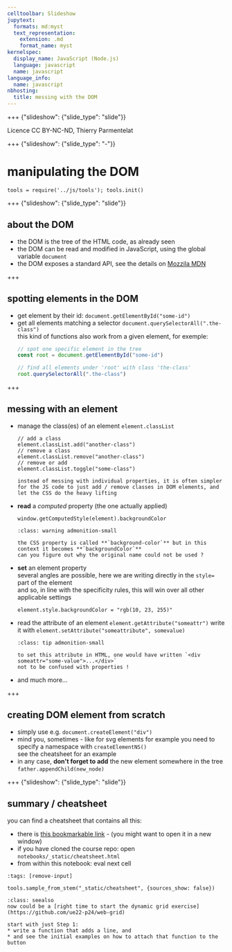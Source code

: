 ```yaml
---
celltoolbar: Slideshow
jupytext:
  formats: md:myst
  text_representation:
    extension: .md
    format_name: myst
kernelspec:
  display_name: JavaScript (Node.js)
  language: javascript
  name: javascript
language_info:
  name: javascript
nbhosting:
  title: messing with the DOM
---
```


+++ {"slideshow": {"slide_type": "slide"}}

Licence CC BY-NC-ND, Thierry Parmentelat

+++ {"slideshow": {"slide_type": "-"}}

# manipulating the DOM

```{code-cell}
tools = require('../js/tools'); tools.init()
```

+++ {"slideshow": {"slide_type": "slide"}}

## about the DOM

* the DOM is the tree of the HTML code, as already seen
* the DOM can be read and modified in JavaScript, using the global variable `document`
* the DOM exposes a standard API, see the details on [Mozzila MDN](https://developer.mozilla.org/en-US/docs/Web/API/Document_Object_Model)

+++

## spotting elements in the DOM

* get element by their id: `document.getElementById("some-id")`
* get all elements matching a selector `document.querySelectorAll(".the-class")`  
  this kind of functions also work from a given element, for exemple:
  ```javascript
  // spot one specific element in the tree
  const root = document.getElementById("some-id")

  // find all elements under 'root' with class 'the-class'
  root.querySelectorAll(".the-class")
  ```

+++

## messing with an element

* manage the class(es) of an element `element.classList`
  ```
  // add a class
  element.classList.add("another-class")
  // remove a class
  element.classList.remove("another-class")
  // remove or add
  element.classList.toggle("some-class")
  ```

  ```{admonition} often the simplest way
  instead of messing with individual properties, it is often simpler for the JS code to just add / remove classes in DOM elements, and let the CSS do the heavy lifting
  ```
* **read** a *computed* property (the one actually applied)
  ```
  window.getComputedStyle(element).backgroundColor
  ```
  ````{admonition} notice the spelling
  :class: warning admonition-small
  
  the CSS property is called **`background-color`** but in this context it becomes **`backgroundColor`**  
  can you figure out why the original name could not be used ?
  ````
* **set** an element property  
  several angles are possible, here we are writing directly in the `style=` part of the element  
  and so, in line with the specificity rules, this will win over all other applicable settings
  ```
  element.style.backgroundColor = "rgb(10, 23, 255)"
  ```
* read the attribute of an element `element.getAttribute("someattr")`
  write it with `element.setAttribute("someattribute", somevalue)`
  ````{admonition} what's an attribute again ?
  :class: tip admonition-small

  to set this attribute in HTML, one would have written `<div someattr="some-value">...</div>`  
  not to be confused with properties !
  ````
* and much more...

+++

## creating DOM element from scratch

* simply use e.g. `document.createElement("div")`
* mind you, sometimes - like for svg elements for example
  you need to specify a namespace with `createElementNS()`  
  see the cheatsheet for an example
* in any case, **don't forget to add** the new element somewhere in the tree  
  `father.appendChild(new_node)`

+++ {"slideshow": {"slide_type": "slide"}}

## summary / cheatsheet

you can find a cheatsheet that contains all this:

* there is [this bookmarkable link](cheatsheet) - (you might want to open it in a new window)
* if you have cloned the course repo: open `notebooks/_static/cheatsheet.html`
* from within this notebook: eval next cell

```{code-cell}
:tags: [remove-input]

tools.sample_from_stem("_static/cheatsheet", {sources_show: false})
```

````{admonition} practice
:class: seealso
now could be a [right time to start the dynamic grid exercise](https://github.com/ue22-p24/web-grid)  

start with just Step 1:
* write a function that adds a line, and
* and see the initial examples on how to attach that function to the button
````
